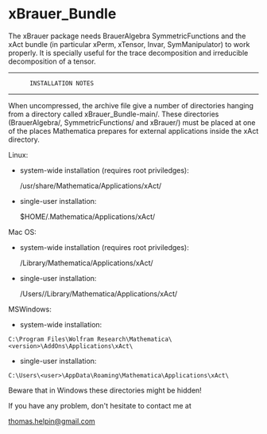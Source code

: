 # xBrauer_Bundle
The xBrauer package needs BrauerAlgebra SymmetricFunctions and the xAct bundle (in particular xPerm, xTensor, Invar, SymManipulator) to work properly. 
It is specially useful for the trace decomposition and irreducible decomposition of a tensor. 


****************************************
          INSTALLATION NOTES 
****************************************


When uncompressed, the archive file give a number of directories  hanging
from a directory called xBrauer_Bundle-main/. These directories (BrauerAlgebra/, SymmetricFunctions/ and xBrauer/) must be placed at one of the places Mathematica prepares for external
applications inside the xAct directory. 


Linux:

   - system-wide installation (requires root priviledges):

        /usr/share/Mathematica/Applications/xAct/

   - single-user installation:

        $HOME/.Mathematica/Applications/xAct/

Mac OS:

   - system-wide installation (requires root priviledges):

        /Library/Mathematica/Applications/xAct/

   - single-user installation:

        /Users/<user>/Library/Mathematica/Applications/xAct/

MSWindows:

   - system-wide installation:

	C:\Program Files\Wolfram Research\Mathematica\<version>\AddOns\Applications\xAct\

   - single-user installation:

	C:\Users\<user>\AppData\Roaming\Mathematica\Applications\xAct\

   Beware that in Windows these directories might be hidden!


If you have any problem, don't hesitate to contact me at

thomas.helpin@gmail.com
